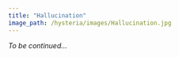 ```yaml
---
title: "Hallucination"
image_path: /hysteria/images/Hallucination.jpg
---
```


<i>To be continued...</i>
